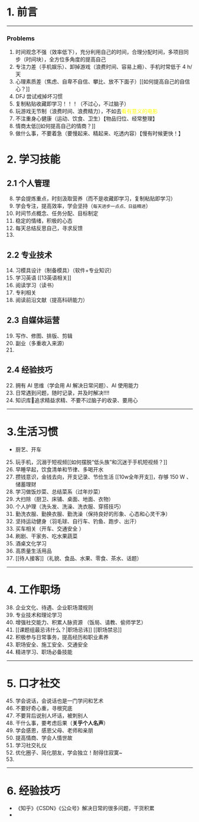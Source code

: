 # 1. 前言

---
### Problems
1. 时间观念不强（效率低下），充分利用自己的时间，合理分配时间，多项目同步（时间块），全方位多角度的提高自己
2. 专注力差（手机娱乐）、卸掉游戏（浪费时间、容易上瘾）、手机时常低于 4 h/天
3. 心理素质差（焦虑、自卑不自信、攀比、放不下面子）[[如何提高自己的自信心？]]
4. DFJ 尝试戒掉坏习惯
5. 复制粘贴收藏即学习！！！（不过心，不过脑子）
6. 玩游戏无节制（浪费时间、浪费精力），不如去<font color="#ffff00">看有意义的电影</font>
7. 不注重身心健康（运动、饮食、卫生）【物品归位、经常整理】
8. 情商太低[[如何提高自己的情商？]]
9. 做什么事，不要着急（要慢起来、精起来、吃透内容）【慢有时候更快！】
# 2. 学习技能
## 2.1 个人管理
8. 学会提炼重点，时刻汲取营养（而不是收藏即学习，复制粘贴即学习）
9. 学会专注，提高效率，学会坚持（`每天进步一点点、日益精进`）
10. 时间节点概念、任务分配、目标制定 
11. 稳定的情绪，积极的心态 
12. 每天总结反思自己，寻求反馈
13. 
## 2.2 专业技术
14. 习模具设计（制备模具）（软件+专业知识）
15. 学习英语 [[13英语相关]]
16. 阅读学习（读书）
17. 专利相关
18. 阅读前沿文献（提高科研能力）

## 2.3 自媒体运营 
19. 写作、修图、排版、剪辑
20. 副业（多重收入来源）
21. 
## 2.4 经验技巧
22. 拥有 AI 思维（学会用 AI 解决日常问题）、AI 使用能力
23. 日常遇到问题，随时记录，并及时解决!!!!
24. 知识库🌟追求精益求精、不要不过脑子的收录、要用心
---
# 3.生活习惯
- 厨艺、开车 
25. 玩手机，沉溺于短视频[[如何摆脱“低头族”和沉迷于手机短视频？]]
26. 早睡早起，饮食清单和节律、多喝开水 
27. 攒钱意识，金钱去向，开支记录、节俭生活 [[10w全年开支]]，存够 150 W 、储蓄理财 
28. 学习做饭炒菜、总结菜系（过年炒菜）
29. 大扫除（厨卫、床铺、桌面、地面、衣物）
30. 个人护理（洗头发、洗澡、洗衣服、穿搭技巧）
31. 勤洗衣服、勤换衣服、勤洗澡（保持良好的形象、心态和心灵干净）
32. 坚持运动健身（羽毛球、自行车、钓鱼、跑步、出汗）
33. 买车相关（开车、交通安全 ）
34. 刷剧、干家务、吃水果蔬菜 
35. 酒桌文化学习 
36. 高质量生活用品 
37. [[待人接客]]（礼貌、食品、水果、零食、茶水、话题）


---
# 4. 工作职场
38. 企业文化、待遇、企业职场潜规则
39. 专业技术和理论学习 
40. 增强社交能力、积累人脉资源 （饭局、请教、偷师学艺）
41. [[课题组最忌讳什么？|职场忌讳]] [[职场禁忌]]
42. 积极参与日常事务，提高经历和职业素养 
43. 职场安全、施工安全、交通安全 
44. 精进学习、职场必备技能 
---
# 5. 口才社交
45. 学会说话，会说话也是一门学问和艺术
46. 不要好奇心重，寻根究底
47. 不要背后说别人坏话，被刺别人
48. 干什么事，要考虑后果（**关乎个人名声**）
49. 学会感恩，感恩父母、老师和亲朋
50. 提高情商、学会人情世故
51. 学习社交礼仪
52. 优化圈子、简化朋友，学会独立！耐得住寂寞~
53. 

---
# 6. 经验技巧 
- 《知乎》《CSDN》《公众号》解决日常的很多问题，干货积累
- 










